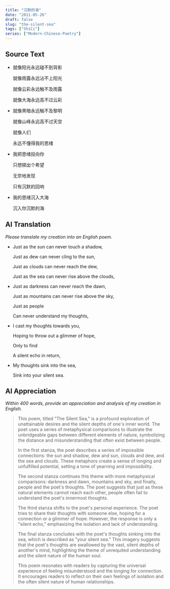 ```yaml
---
title: "沉默的海"
date: "2011-05-26"
draft: false
slug: "the-silent-sea"
tags: ["ShiCi"]
series: ["Modern-Chinese-Poetry"]
---
```


## Source Text

* 就像阳光永远碰不到背影
  
  就像雨露永远沾不上阳光
  
  就像云彩永远触不及雨露
  
  就像大海永远高不过云彩
  
* 就像黑暗永远触不及黎明
  
  就像山峰永远高不过天空
  
  就像人们
  
  永远不懂得我的思绪
  
* 我把思绪投向你
  
  只想掷出个希望
  
  无奈地发现
  
  只有沉默的回响
  
* 我的思绪沉入大海
  
  沉入你沉默的海

## AI Translation

*Please translate my creation into an English poem.*

* Just as the sun can never touch a shadow,
  
  Just as dew can never cling to the sun,
  
  Just as clouds can never reach the dew,
  
  Just as the sea can never rise above the clouds,

* Just as darkness can never reach the dawn,
  
  Just as mountains can never rise above the sky,
  
  Just as people
  
  Can never understand my thoughts,

* I cast my thoughts towards you,
  
  Hoping to throw out a glimmer of hope,
  
  Only to find
  
  A silent echo in return,

* My thoughts sink into the sea,
  
  Sink into your silent sea.

## AI Appreciation

*Within 400 words, provide an appreciation and analysis of my creation in English.*

> This poem, titled "The Silent Sea," is a profound exploration of unattainable desires and the silent depths of one's inner world. The poet uses a series of metaphysical comparisons to illustrate the unbridgeable gaps between different elements of nature, symbolizing the distance and misunderstanding that often exist between people.
>
>In the first stanza, the poet describes a series of impossible connections: the sun and shadow, dew and sun, clouds and dew, and the sea and clouds. These metaphors create a sense of longing and unfulfilled potential, setting a tone of yearning and impossibility.
>
>The second stanza continues this theme with more metaphysical comparisons: darkness and dawn, mountains and sky, and finally, people and the poet's thoughts. The poet suggests that just as these natural elements cannot reach each other, people often fail to understand the poet's innermost thoughts.
>
>The third stanza shifts to the poet's personal experience. The poet tries to share their thoughts with someone else, hoping for a connection or a glimmer of hope. However, the response is only a "silent echo," emphasizing the isolation and lack of understanding.
>
>The final stanza concludes with the poet's thoughts sinking into the sea, which is described as "your silent sea." This imagery suggests that the poet's thoughts are swallowed by the vast, silent depths of another's mind, highlighting the theme of unrequited understanding and the silent nature of the human soul.
>
>This poem resonates with readers by capturing the universal experience of feeling misunderstood and the longing for connection. It encourages readers to reflect on their own feelings of isolation and the often silent nature of human relationships.
